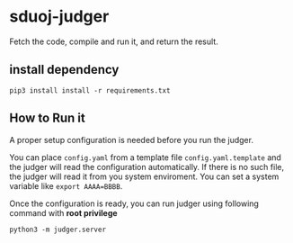 # sduoj-judger
Fetch the code, compile and run it, and return the result.

## install dependency 

```
pip3 install install -r requirements.txt
```

## How to Run it

A proper setup configuration is needed before you run the judger.

You can place `config.yaml` from a template file `config.yaml.template` and the judger will read the configuration automatically. If there is no such file, the judger will read it from you system enviroment. You can set a system variable like `export AAAA=BBBB`.

Once the configuration is ready, you can run judger using following command with **root privilege**

```
python3 -m judger.server
```